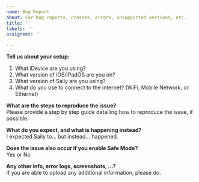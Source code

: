 ```yaml
---
name: Bug Report
about: For bug reports, crashes, errors, unsupported versions, etc.
title: ''
labels: ''
assignees: ''

---
```


**Tell us about your setup:**
1. What iDevice are you using?
2. What version of iOS/iPadOS are you on?
3. What version of Saily are you using?
4. What do you use to connect to the internet? (WiFi, Mobile Network, or Ethernet)

**What are the steps to reproduce the issue?**  
Please provide a step by step guide detailing how to reproduce the issue, if possible.  
  
**What do you expect, and what is happening instead?**  
I expected Saily to...  but instead...  happened.  
  
**Does the issue also occur if you enable Safe Mode?**  
Yes or No  
  
**Any other info, error logs, screenshots, ...?**  
If you are able to upload any additional information, please do.  
  
